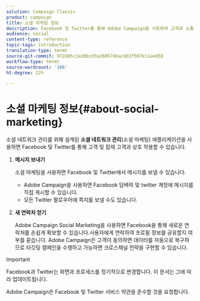 ```yaml
---
solution: Campaign Classic
product: campaign
title: 소셜 마케팅 정보
description: Facebook 및 Twitter를 통해 Adobe Campaign을 사용하여 고객과 소통하는 방법을 살펴볼 수 있습니다.
audience: social
content-type: reference
topic-tags: introduction
translation-type: tm+mt
source-git-commit: 972885c3a38bcd3a260574bacbb3f507e11ae05b
workflow-type: tm+mt
source-wordcount: '166'
ht-degree: 12%

---
```



# 소셜 마케팅 정보{#about-social-marketing}

소셜 네트워크 관리를 위해 설계된 **소셜 네트워크 관리**(소셜 마케팅) 애플리케이션을 사용하면 Facebook 및 Twitter를 통해 고객 및 잠재 고객과 상호 작용할 수 있습니다.

1. **메시지 보내기**

   소셜 마케팅을 사용하면 Facebook 및 Twitter에서 메시지를 보낼 수 있습니다.

   * Adobe Campaign을 사용하면 Facebook 담벼락 및 twitter 계정에 메시지를 직접 게시할 수 있습니다.
   * 모든 Twitter 팔로우어에 쪽지를 보낼 수도 있습니다.

1. **새 연락처 얻기**

   Adobe Campaign Social Marketing을 사용하면 Facebook을 통해 새로운 연락처를 손쉽게 확보할 수 있습니다.사용자에게 연락하여 프로필 정보를 공유할지 여부를 묻습니다. Adobe Campaign은 고객이 동의하면 데이터를 자동으로 복구하므로 타깃팅 캠페인을 수행하고 가능하면 크로스채널 전략을 구현할 수 있습니다.

>[!IMPORTANT]
>
>Facebook과 Twitter는 화면과 프로세스를 정기적으로 변경합니다. 이 문서는 그에 따라 업데이트됩니다.
>
>Adobe Campaign은 Facebook 및 Twitter 서비스 약관을 준수할 것을 요청합니다.

